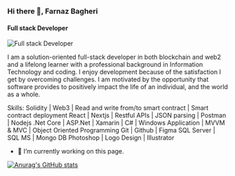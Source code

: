 ### Hi there 👋, Farnaz Bagheri
#### Full stack Developer 
![Full stack Developer ](https://www.canva.com/design/DAFMyVm3HBA/wLsq3uUKsME5k_np_xxy0w/view?utm_content=DAFMyVm3HBA&utm_campaign=designshare&utm_medium=link&utm_source=publishsharelink)

I am a solution-oriented full-stack developer in both blockchain and web2 and a lifelong learner with a professional background in Information Technology and coding. I enjoy development because of the satisfaction I get by overcoming challenges. I am motivated by the opportunity that software provides to positively impact the life of an individual, and the world as a whole.

Skills: Solidity | Web3 | Read and write from/to smart contract | Smart contract deployment React | Nextjs | Restful APIs | JSON parsing | Postman | Nodejs .Net Core | ASP.Net | Xamarin | C# | Windows Application | MVVM & MVC | Object Oriented Programming Git | Github | Figma  SQL Server | SQL MS | Mongo DB  Photoshop | Logo Design | Illustrator

- 🔭 I’m currently working on this page. 






[![Anurag's GitHub stats](https://github-readme-stats.vercel.app/api?username=Fabbiya)](https://github.com/anuraghazra/github-readme-stats)
